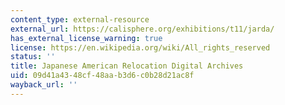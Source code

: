 ```yaml
---
content_type: external-resource
external_url: https://calisphere.org/exhibitions/t11/jarda/
has_external_license_warning: true
license: https://en.wikipedia.org/wiki/All_rights_reserved
status: ''
title: Japanese American Relocation Digital Archives
uid: 09d41a43-48cf-48aa-b3d6-c0b28d21ac8f
wayback_url: ''
---
```

